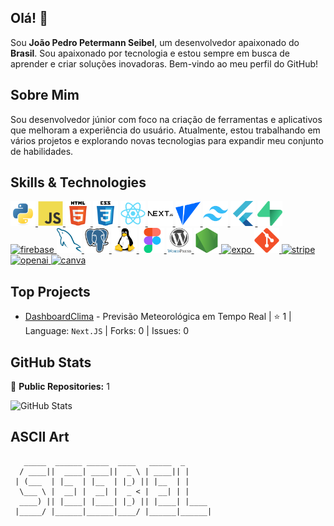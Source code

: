 ## Olá! 👋

Sou **João Pedro Petermann Seibel**, um desenvolvedor apaixonado do **Brasil**. Sou apaixonado por tecnologia e estou sempre em busca de aprender e criar soluções inovadoras. Bem-vindo ao meu perfil do GitHub!

## Sobre Mim

Sou desenvolvedor júnior com foco na criação de ferramentas e aplicativos que melhoram a experiência do usuário. Atualmente, estou trabalhando em vários projetos e explorando novas tecnologias para expandir meu conjunto de habilidades.

## Skills & Technologies

<p align="left">
  <!-- Python -->
  <a href="https://www.python.org/" target="_blank" rel="noreferrer">
    <img src="https://raw.githubusercontent.com/devicons/devicon/master/icons/python/python-original.svg" alt="python" width="40" height="40"/>
  </a>

  <!-- JavaScript -->
  <a href="https://developer.mozilla.org/en-US/docs/Web/JavaScript" target="_blank" rel="noreferrer">
    <img src="https://raw.githubusercontent.com/devicons/devicon/master/icons/javascript/javascript-original.svg" alt="javascript" width="40" height="40"/>
  </a>

  <!-- HTML -->
  <a href="https://www.w3.org/html/" target="_blank" rel="noreferrer">
    <img src="https://raw.githubusercontent.com/devicons/devicon/master/icons/html5/html5-original-wordmark.svg" alt="html5" width="40" height="40"/>
  </a>

  <!-- CSS -->
  <a href="https://www.w3schools.com/css/" target="_blank" rel="noreferrer">
    <img src="https://raw.githubusercontent.com/devicons/devicon/master/icons/css3/css3-original-wordmark.svg" alt="css3" width="40" height="40"/>
  </a>

  <!-- React -->
  <a href="https://reactjs.org/" target="_blank" rel="noreferrer">
    <img src="https://raw.githubusercontent.com/devicons/devicon/master/icons/react/react-original.svg" alt="react" width="40" height="40"/>
  </a>

  <!-- Next.js -->
  <a href="https://nextjs.org/" target="_blank" rel="noreferrer">
    <img src="https://raw.githubusercontent.com/devicons/devicon/master/icons/nextjs/nextjs-original-wordmark.svg" alt="nextjs" width="40" height="40"/>
  </a>

  <!-- Vite -->
  <a href="https://vitejs.dev/" target="_blank" rel="noreferrer">
    <img src="https://raw.githubusercontent.com/devicons/devicon/master/icons/vite/vite-original.svg" alt="vite" width="40" height="40"/>
  </a>

  <!-- Tailwind CSS -->
  <a href="https://tailwindcss.com/" target="_blank" rel="noreferrer">
    <img src="https://raw.githubusercontent.com/devicons/devicon/master/icons/tailwindcss/tailwindcss-plain.svg" alt="tailwindcss" width="40" height="40"/>
  </a>

  <!-- Flutter -->
  <a href="https://flutter.dev/" target="_blank" rel="noreferrer">
    <img src="https://raw.githubusercontent.com/devicons/devicon/master/icons/flutter/flutter-original.svg" alt="flutter" width="40" height="40"/>
  </a>

  <!-- Supabase -->
  <a href="https://supabase.io/" target="_blank" rel="noreferrer">
    <img src="https://raw.githubusercontent.com/supabase/supabase/master/packages/common/assets/images/supabase-logo-icon.svg" alt="supabase" width="40" height="40"/>
  </a>

  <!-- Firebase -->
  <a href="https://firebase.google.com/" target="_blank" rel="noreferrer">
    <img src="https://www.vectorlogo.zone/logos/firebase/firebase-icon.svg" alt="firebase" width="40" height="40"/>
  </a>

  <!-- SQL (MySQL) -->
  <a href="https://www.mysql.com/" target="_blank" rel="noreferrer">
    <img src="https://raw.githubusercontent.com/devicons/devicon/master/icons/mysql/mysql-original.svg" alt="mysql" width="40" height="40"/>
  </a>

  <!-- PostgreSQL -->
  <a href="https://www.postgresql.org/" target="_blank" rel="noreferrer">
    <img src="https://raw.githubusercontent.com/devicons/devicon/master/icons/postgresql/postgresql-original.svg" alt="postgresql" width="40" height="40"/>
  </a>

  <!-- Linux -->
  <a href="https://www.linux.org/" target="_blank" rel="noreferrer">
    <img src="https://raw.githubusercontent.com/devicons/devicon/master/icons/linux/linux-original.svg" alt="linux" width="40" height="40"/>
  </a>

  <!-- Figma -->
  <a href="https://figma.com/" target="_blank" rel="noreferrer">
    <img src="https://raw.githubusercontent.com/devicons/devicon/master/icons/figma/figma-original.svg" alt="figma" width="40" height="40"/>
  </a>

  <!-- WordPress -->
  <a href="https://wordpress.org/" target="_blank" rel="noreferrer">
    <img src="https://raw.githubusercontent.com/devicons/devicon/master/icons/wordpress/wordpress-original.svg" alt="wordpress" width="40" height="40"/>
  </a>

  <!-- Node.js -->
  <a href="https://nodejs.org/" target="_blank" rel="noreferrer">
    <img src="https://raw.githubusercontent.com/devicons/devicon/master/icons/nodejs/nodejs-original.svg" alt="nodejs" width="40" height="40"/>
  </a>

  <!-- Expo -->
  <a href="https://expo.dev/" target="_blank" rel="noreferrer">
    <img src="https://seeklogo.com/images/E/expo-go-logo-01BB2BCFC3-seeklogo.com.png" alt="expo" width="40" height="40"/>
  </a>

  <!-- Git -->
  <a href="https://git-scm.com/" target="_blank" rel="noreferrer">
    <img src="https://raw.githubusercontent.com/devicons/devicon/master/icons/git/git-original.svg" alt="git" width="40" height="40"/>
  </a>

  <!-- Stripe -->
  <a href="https://stripe.com/" target="_blank" rel="noreferrer">
    <img src="https://cdn.worldvectorlogo.com/logos/stripe-4.svg" alt="stripe" width="40" height="40"/>
  </a>

  <!-- OpenAI -->
  <a href="https://platform.openai.com/" target="_blank" rel="noreferrer">
    <img src="https://avatars.githubusercontent.com/u/14957082?s=200&v=4" alt="openai" width="40" height="40"/>
  </a>

  <!-- Canva -->
  <a href="https://www.canva.com/" target="_blank" rel="noreferrer">
    <img src="https://upload.wikimedia.org/wikipedia/commons/3/3b/Canva_Logo_2021.svg" alt="canva" width="40" height="40"/>
  </a>
</p>


## Top Projects

- [DashboardClima](https://github.com/seibel777/DashboardClima) - Previsão Meteorológica em Tempo Real | ⭐ 1 | Language: `Next.JS` | Forks: 0 | Issues: 0


## GitHub Stats

🌟 **Public Repositories:** 1


![GitHub Stats](https://github-readme-stats.vercel.app/api?username=seibel777&show_icons=true&theme=radical)

## ASCII Art

```
   _____  ______ _____  ____   _____  _      
  / ____||  ____| ____||  _ \ | ____|| |     
 | (___  | |__  | |__  | |_) || |__  | |     
  \___ \ |  __| |  __| |  _ < |  __| | |     
  ____) || |____| |____| |_) || |____| |____ 
 |_____/ |______|______|____/ |______|______|
                                                                
```
